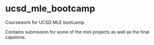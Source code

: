 # ucsd_mle_bootcamp
Coursework for UCSD MLE bootcamp.

Contains submission for some of the mini projects as well as the final capstone.

